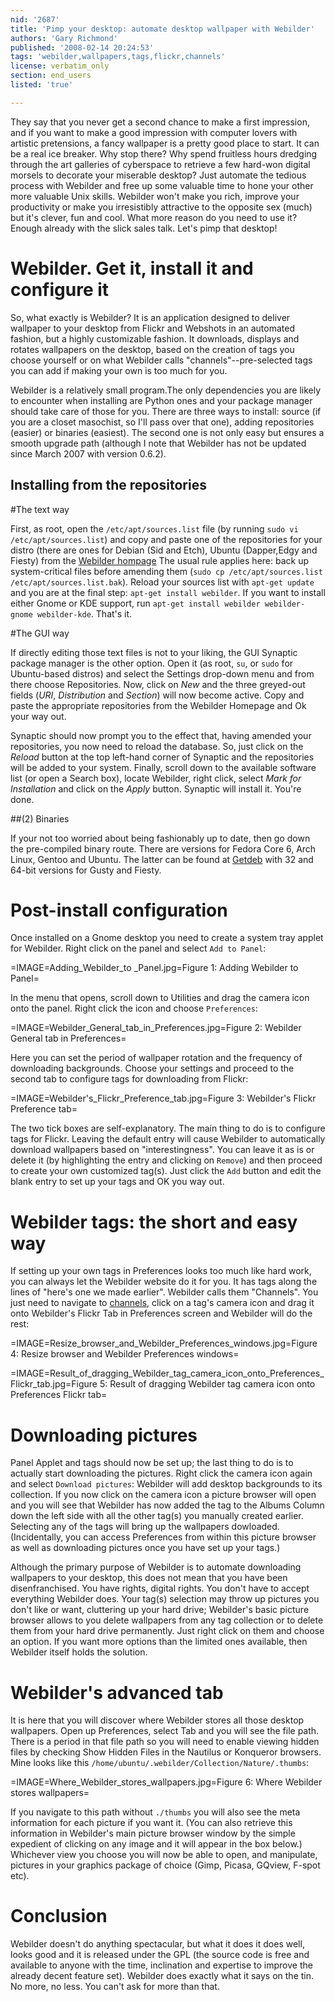 ```yaml
---
nid: '2687'
title: 'Pimp your desktop: automate desktop wallpaper with Webilder'
authors: 'Gary Richmond'
published: '2008-02-14 20:24:53'
tags: 'webilder,wallpapers,tags,flickr,channels'
license: verbatim_only
section: end_users
listed: 'true'

---
```

They say that you never get a second chance to make a first impression, and if you want to make a good impression with computer lovers with artistic pretensions, a fancy wallpaper is a pretty good place to start. It can be a real ice breaker. Why stop there? Why spend fruitless hours dredging through the art galleries of cyberspace to retrieve a few hard-won digital morsels to decorate your miserable desktop? Just automate the tedious process with Webilder and free up some valuable time to hone your other more valuable Unix skills. Webilder won't make you rich, improve your productivity or make you irresistibly attractive to the opposite sex (much) but it's clever, fun and cool. What more reason do you need to use it? Enough already with the slick sales talk. Let's pimp that desktop!

<!--break-->

# Webilder. Get it, install it and configure it

So, what exactly is Webilder? It is an application designed to deliver wallpaper to your desktop from Flickr and Webshots in an automated fashion, but a highly customizable fashion. It downloads, displays and rotates wallpapers on the desktop, based on the creation of tags you choose yourself or on what Webilder calls "channels"--pre-selected tags you can add if making your own is too much for you.

Webilder is a relatively small program.The only dependencies you are likely to encounter when installing are Python ones and your package manager should take care of those for you. There are three ways to install: source (if you are a closet masochist, so I'll pass over that one), adding repositories (easier) or binaries (easiest). The second one is not only easy but ensures a smooth upgrade path (although I note that Webilder has not be updated since March 2007 with version 0.6.2).

## Installing from the repositories

#The text way

First, as root, open the `/etc/apt/sources.list` file (by running `sudo vi /etc/apt/sources.list`) and copy and paste one of the repositories for your distro (there are ones for Debian (Sid and Etch), Ubuntu (Dapper,Edgy and Fiesty) from the [Webilder hompage](http://www.webilder.org/download.html) The usual rule applies here: back up system-critical files before amending them (`sudo cp /etc/apt/sources.list /etc/apt/sources.list.bak`). Reload your sources list with `apt-get update` and you are at the final step: `apt-get install webilder`. If you want to install either Gnome or KDE support, run `apt-get install webilder webilder-gnome webilder-kde`. That's it.

#The GUI way

If directly editing those text files is not to your liking, the GUI Synaptic package manager is the other option. Open it (as root, `su`, or `sudo` for Ubuntu-based distros) and select the Settings drop-down menu and from there choose Repositories.  Now, click on _New_ and the three greyed-out fields (_URI_, _Distribution_ and _Section_) will now become active. Copy and paste the appropriate repositories from the Webilder Homepage and Ok your way out. 

Synaptic should now prompt you to the effect that, having amended your repositories, you now need to reload the database. So, just click on the _Reload_ button at the top left-hand corner of Synaptic and the repositories will be added to your system. Finally, scroll down to the available software list (or open a Search box), locate Webilder, right click, select _Mark for Installation_ and click on the _Apply_ button. Synaptic will install it. You're done.

##(2) Binaries

If your not too worried about being fashionably up to date, then go down the pre-compiled binary route. There are versions for Fedora Core 6, Arch Linux, Gentoo and Ubuntu. The latter can be found at [Getdeb](http://www.getdeb.net/app/Webilder) with 32 and 64-bit versions for Gusty and Fiesty. 

# Post-install configuration

Once installed on a Gnome desktop you need to create a system tray applet for Webilder. Right click on the panel and  select `Add to Panel`:

=IMAGE=Adding_Webilder_to _Panel.jpg=Figure 1: Adding Webilder to Panel=

In the menu that opens, scroll down to Utilities and drag the camera icon onto the panel. Right click the icon and choose `Preferences`:

=IMAGE=Webilder_General_tab_in_Preferences.jpg=Figure 2: Webilder General tab in Preferences=

Here you can set the period of wallpaper rotation and the frequency of downloading backgrounds. Choose your settings and proceed to the second tab to configure tags for downloading from Flickr:

=IMAGE=Webilder's_Flickr_Preference_tab.jpg=Figure 3: Webilder's Flickr Preference tab=

The two tick boxes are self-explanatory. The main thing to do is to configure tags for Flickr. Leaving the default entry will cause Webilder to automatically download wallpapers based on "interestingness". You can leave it as is or delete it (by highlighting the entry and clicking on `Remove`) and then proceed to create your own customized tag(s). Just click the `Add` button and edit the blank entry to set up your tags and OK you way out.

# Webilder tags: the short and easy way

If setting up your own tags in Preferences looks too much like hard work, you can always let the Webilder website do it for you. It has tags along the lines of "here's one we made earlier". Webilder calls them "Channels". You just need to navigate to [channels](http://www.webilder.org/channels/popular/), click on a tag's camera icon and drag it onto Webilder's Flickr Tab in Preferences screen and Webilder will do the rest: 

=IMAGE=Resize_browser_and_Webilder_Preferences_windows.jpg=Figure 4: Resize browser and Webilder Preferences windows=



=IMAGE=Result_of_dragging_Webilder_tag_camera_icon_onto_Preferences_Flickr_tab.jpg=Figure 5: Result of dragging Webilder tag camera icon onto Preferences Flickr tab=

# Downloading pictures

Panel Applet and tags should now be set up; the last thing to do is to actually start downloading the pictures. Right click the camera icon again and select `Download pictures`: Webilder will add desktop backgrounds to its collection. If you now click on the camera icon a picture browser will open and you will see that Webilder has now added the tag to the Albums Column down the left side with all the other tag(s) you manually created earlier. Selecting any of the tags will bring up the wallpapers dowloaded. (Incidentally, you can access Preferences from within this picture browser as well as downloading pictures once you have set up your tags.) 

Although the primary purpose of Webilder is to automate downloading wallpapers to your desktop, this does not mean that you have been disenfranchised. You have rights, digital rights. You don't have to accept everything Webilder does. Your tag(s) selection may throw up pictures you don't like or want, cluttering up your hard drive; Webilder's basic picture browser allows to you delete wallpapers from any tag collection or to delete them from your hard drive permanently. Just right click on them and choose an option. If you want more options than the limited ones available, then Webilder itself holds the solution.

# Webilder's advanced tab

It is here that you will discover where Webilder stores all those desktop wallpapers. Open up Preferences, select Tab and you will see the file path. There is a period in that file path so you will need to enable viewing hidden files by checking Show Hidden Files in the Nautilus or Konqueror browsers. Mine looks like this `/home/ubuntu/.webilder/Collection/Nature/.thumbs`:

=IMAGE=Where_Webilder_stores_wallpapers.jpg=Figure 6: Where Webilder stores wallpapers=

If you navigate to this path without `./thumbs` you will also see the meta information for each picture if you want it. (You can also retrieve this information in Webilder's main picture browser window by the simple expedient of clicking on any image and it will appear in the box below.) Whichever view you choose you will now be able to open, and manipulate, pictures in your graphics package of choice (Gimp, Picasa, GQview, F-spot etc).

# Conclusion

Webilder doesn't do anything spectacular, but what it does it does well, looks good and it is released under the GPL (the source code is free and available to anyone with the time, inclination and expertise to improve the already decent feature set). Webilder does exactly what it says on the tin. No more, no less. You can't ask for more than that. 